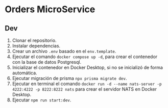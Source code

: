 # Orders MicroService

## Dev

1. Clonar el repositorio.
2. Instalar dependencias.
3. Crear un archivo `.env` basado en el `env.template`.
4. Ejecutar el comando `docker compose up -d`, para crear el contenedor con la base de datos Postgresql.
5. Inicializar el contenedor en Docker Desktop, si no se inicializó de forma automática.
6. Ejecutar migración de prisma `npx prisma migrate dev`.
7. Ejecutar en terminal el comando `docker run -d --name nats-server -p 4222:4222 -p 8222:8222 nats` para crear el servidor NATS en Docker Desktop.
8. Ejecutar `npm run start:dev`.
